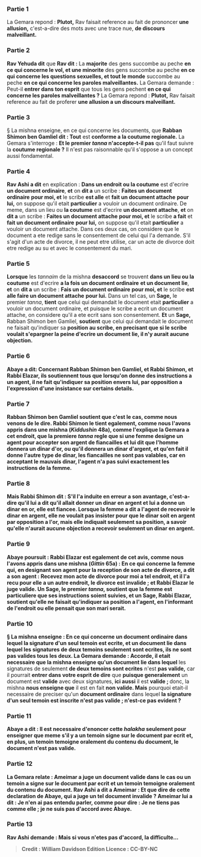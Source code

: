 
### Partie 1
La Gemara repond : <b>Plutot,</b> Rav faisait reference au fait de prononcer <b>une allusion,</b> c'est-a-dire des mots avec une trace nue, <b>de discours malveillant.</b>

### Partie 2
<b>Rav Yehuda dit</b> que <b>Rav dit :</b> La <b>majorite</b> des gens succombe au peche <b>en ce qui concerne le vol, et une minorite</b> des gens succombe au peche <b>en ce qui concerne les questions sexuelles, et tout le monde</b> succombe au peche <b>en ce qui concerne les paroles malveillantes.</b> La Gemara demande : Peut-il <b>entrer dans ton esprit</b> que tous les gens pechent <b>en ce qui concerne les paroles malveillantes ?</b> La Gemara repond : <b>Plutot,</b> Rav faisait reference au fait de proferer <b>une allusion a un discours malveillant.</b>

### Partie 3
§ La mishna enseigne, en ce qui concerne les documents, que <b>Rabban Shimon ben Gamliel dit : Tout</b> est <b>conforme a la coutume regionale.</b> La Gemara s'interroge : <b>Et le premier <i>tanna</i> n'accepte-t-il pas</b> qu'il faut suivre la <b>coutume regionale ?</b> Il n'est pas raisonnable qu'il s'oppose a un concept aussi fondamental.

### Partie 4
<b>Rav Ashi a dit</b> en explication : <b>Dans un endroit ou la coutume</b> est d'ecrire <b>un document ordinaire</b>, <b>et</b> on <b>dit a</b> un scribe : <b>Faites un document ordinaire</b> <b>pour moi, et</b> le scribe <b>est alle</b> et <b>fait un document attache</b> <b>pour lui,</b> on suppose qu'il etait <b>particulier</b> a vouloir un document ordinaire. De meme, dans un lieu ou <b>la coutume</b> est d'ecrire <b>un document attache</b>, <b>et</b> on <b>dit a</b> un scribe : <b>Faites un document attache</b> <b>pour moi, et</b> le scribe <b>a fait</b> et <b>fait un document ordinaire</b> <b>pour lui,</b> on suppose qu'il etait <b>particulier</b> a vouloir un document attache. Dans ces deux cas, on considere que le document a ete redige sans le consentement de celui qui l'a demande. S'il s'agit d'un acte de divorce, il ne peut etre utilise, car un acte de divorce doit etre redige au su et avec le consentement du mari.

### Partie 5
<b>Lorsque</b> les <i>tannaim</i> de la mishna <b>desaccord</b> se trouvent <b>dans un lieu ou la coutume</b> est d'ecrire <b>a la fois un document ordinaire</b> <b>et un document lie</b>, <b>et</b> on <b>dit a</b> un scribe : <b>Fais un document ordinaire</b> <b>pour moi, et</b> le scribe <b>est alle faire un document attache</b> <b>pour lui.</b> Dans un tel cas, un <b>Sage,</b> le premier <i>tanna</i>, <b>tient</b> que celui qui demandait le document etait <b>particulier</b> a vouloir un document ordinaire, et puisque le scribe a ecrit un document attache, on considere qu'il a ete ecrit sans son consentement. <b>Et</b> un <b>Sage,</b> Rabban Shimon ben Gamliel, <b>soutient</b> que celui qui demandait le document ne faisait qu'indiquer</b> sa <b>position au scribe, en precisant que si le scribe voulait s'epargner la peine d'ecrire un document lie, il n'y aurait aucune objection.

### Partie 6
<b>Abaye a dit:</b> Concernant <b>Rabban Shimon ben Gamliel, et Rabbi Shimon, et Rabbi Elazar, ils soutiennent tous</b> que lorsqu'on donne des instructions a un agent, il ne fait qu'<b>indiquer</b> sa <b>position envers lui,</b> par opposition a l'expression d'une insistance sur certains details.

### Partie 7
<b>Rabban Shimon ben Gamliel</b> soutient que c'est le cas, <b>comme nous venons</b> de le <b>dire. Rabbi Shimon</b> le tient egalement, <b>comme nous l'avons appris</b> dans une mishna (<i>Kiddushin</i> 48a), comme l'explique la Gemara a cet endroit, que la premiere <i>tanna</i> regle que si une femme designe un agent pour accepter son argent de fiancailles et lui dit que l'homme donnera un dinar d'or, ou qu'il donnera un dinar d'argent, et qu'en fait il donne l'autre type de dinar, les fiancailles ne sont pas valables, car en acceptant le mauvais dinar, l'agent n'a pas suivi exactement les instructions de la femme.

### Partie 8
Mais <b>Rabbi Shimon dit : S'il l'a induite en erreur a</b> son <b>avantage,</b> c'est-a-dire qu'il lui a dit qu'il allait donner un dinar en argent et lui a donne un dinar en or, <b>elle est fiancee.</b> Lorsque la femme a dit a l'agent de recevoir le dinar en argent, elle ne voulait pas insister pour que le dinar soit en argent par opposition a l'or, mais elle indiquait seulement sa position, a savoir qu'elle n'aurait aucune objection a recevoir seulement un dinar en argent.

### Partie 9
Abaye poursuit : <b>Rabbi Elazar</b> est egalement de cet avis, <b>comme nous l'avons appris</b> dans une mishna (<i>Gittin</i> 65a) : En ce qui concerne <b>la femme qui,</b> en designant son agent pour la reception de son acte de divorce, <b>a dit</b> a son agent : <b>Recevez mon acte de divorce pour moi a tel endroit, et il l'a recu pour elle a un autre endroit,</b> le divorce est <b>invalide ; et Rabbi Elazar le juge</b> <b>valide. </b> Un <b>Sage,</b> le premier <i>tanna</i>, <b>soutient</b> que la femme est <b>particuliere</b> que ses instructions soient suivies, <b>et</b> un <b>Sage,</b> Rabbi Elazar, <b>soutient</b> qu'elle ne faisait qu'<b>indiquer</b> sa <b>position a</b> l'agent, en l'informant de l'endroit ou elle pensait que son mari serait.

### Partie 10
§ La mishna enseigne : En ce qui concerne <b>un document ordinaire</b> <b>dans lequel</b> la signature d'un <b>seul temoin est ecrite,</b> et un document lie dans lequel les signatures de deux temoins seulement sont ecrites, ils ne sont pas valides tous les deux. La Gemara demande : <b>Accorde,</b> il <b>etait necessaire</b> que la mishna enseigne qu'un <b>document lie</b> dans lequel</b> les signatures de seulement <b>de deux temoins sont ecrites</b> n'est <b>pas valide,</b> car il pourrait <b>entrer dans votre esprit de dire</b> que <b>puisque generalement</b> un document est <b>valide</b> avec deux signatures, <b>ici aussi</b> il est <b>valide ; </b> donc, la mishna <b>nous enseigne que</b> il est en fait <b>non valide. Mais</b> pourquoi etait-il necessaire de preciser qu'un <b>document ordinaire</b> dans lequel <b>la signature d'un <b>seul temoin est inscrite</b> n'est pas valide ; n'est-ce pas <b>evident ?</b>

### Partie 11
<b>Abaye a dit :</b> Il <b>est necessaire</b> d'enoncer cette <i>halakha</i> <b>seulement</b> pour enseigner <b>que meme</b> s'il y a <b>un temoin</b> signe sur le document <b>par ecrit et,</b> en plus, <b>un temoin</b> temoigne <b>oralement</b> du contenu du document, le document n'est pas valide.

### Partie 12
La Gemara relate : <b>Ameimar a juge</b> un document <b>valide dans</b> le cas ou <b>un temoin</b> a signe sur le document <b>par ecrit et un temoin</b> temoigne <b>oralement</b> du contenu du document. <b>Rav Ashi a dit a Ameimar : Et que dire de cette</b> declaration <b>de Abaye,</b> qui a juge un tel document invalide ? Ameimar <b>lui a dit : Je n'en ai pas entendu</b> parler, comme pour <b>dire : Je ne tiens pas</b> comme elle ; je ne suis pas d'accord avec Abaye.

### Partie 13
Rav Ashi demande : <b>Mais</b> si vous n'etes pas d'accord, la <b>difficulte</b>...

>Credit : William Davidson Edition
>Licence : CC-BY-NC